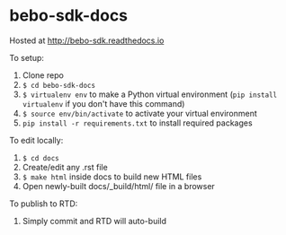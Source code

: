 # bebo-sdk-docs

Hosted at http://bebo-sdk.readthedocs.io

To setup:

1. Clone repo
2. `$ cd bebo-sdk-docs`
3. `$ virtualenv env` to make a Python virtual environment (`pip install virtualenv` if you don't have this command)
4. `$ source env/bin/activate` to activate your virtual environment
5. `pip install -r requirements.txt` to install required packages

To edit locally:

1. `$ cd docs` 
1. Create/edit any .rst file
2. `$ make html` inside docs to build new HTML files
3. Open newly-built docs/_build/html/ file in a browser

To publish to RTD:

1. Simply commit and RTD will auto-build
